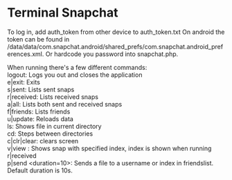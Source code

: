 <h1>Terminal Snapchat</h1>

To log in, add auth_token from other device to auth_token.txt
On android the token can be found in /data/data/com.snapchat.android/shared_prefs/com.snapchat.android_preferences.xml. Or hardcode you password into snapchat.php.

When running there's a few different commands:<br />
logout: Logs you out and closes the application<br />
e|exit: Exits<br />
s|sent: Lists sent snaps<br />
r|received: Lists received snaps<br />
a|all: Lists both sent and received snaps<br />
f|friends: Lists friends<br />
u|update: Reloads data<br />
ls: Shows file in current directory<br />
cd: Steps between directories<br />
c|clr|clear: clears screen<br />
v|view <index>: Shows snap with specified index, index is shown when running r|received<br />
p|send <file> <to> <duration=10>: Sends a file to a username or index in friendslist. Default duration is 10s.<br />
